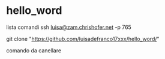 # hello_word

lista comandi
ssh luisa@zam.chrishofer.net -p 765

git clone "https://github.com/luisadefranco17xxx/hello_word/" 


comando da canellare

